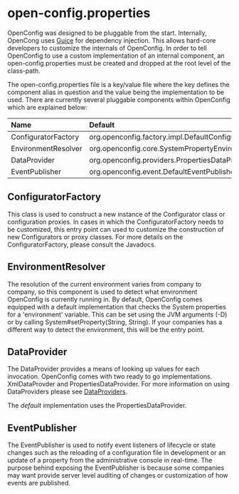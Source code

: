 # open-config.properties #

OpenConfig was designed to be pluggable from the start. Internally, OpenCong uses [Guice](http://code.google.com/p/google-guice/) for dependency injection. This allows hard-core developers to customize the internals of OpenConfig. In order to tell OpenConfig to use a custom implementation of an internal component, an open-config.properties must be created and dropped at the root level of the class-path.

The open-config.properties file is a key/value file where the key defines the component alias in question and the value being the implementation to be used. There are currently several pluggable components within OpenConfig which are explained below:

| **Name** | **Default** |
|:---------|:------------|
| ConfiguratorFactory |  org.openconfig.factory.impl.DefaultConfiguratorFactory|
| EnvironmentResolver |  org.openconfig.core.SystemPropertyEnvironmentResolver|
| DataProvider |  org.openconfig.providers.PropertiesDataProvider|
| EventPublisher |  org.openconfig.event.DefaultEventPublisher|

## ConfiguratorFactory ##

This class is used to construct a new instance of the Configurator class or configuration proxies. In cases in which the ConfiguratorFactory needs to be customized, this entry point can used to customize the construction of new Configurators or proxy classes. For more details on the ConfiguratorFactory, please consult the Javadocs.

## EnvironmentResolver ##

The resolution of the current environment varies from company to company, so this component is used to detect what environment OpenConfig is currently running in. By default, OpenConfig comes equipped with a default implementation that checks the System properties for a 'environment' variable. This can be set using the JVM arguments (-D) or by calling System#setProperty(String, String). If your companies has a different way to detect the environment, this will be the entry point.

## DataProvider ##

The DataProvider provides a means of looking up values for each invocation. OpenConfig comes with two ready to go implementations. XmlDataProvder and PropertiesDataProvider. For more information on using DataProviders please see [DataProviders](http://code.google.com/p/open-config/wiki/SwitchingDataProviders).

The _default_ implementation uses the PropertiesDataProvider.

## EventPublisher ##

The EventPublisher is used to notify event listeners of lifecycle or state changes such as the reloading of a configuration file in development or an update of a property from the administrative console in real-time. The purpose behind exposing the EventPublisher is because some companies may want provide server level auditing of changes or customization of how events are published.